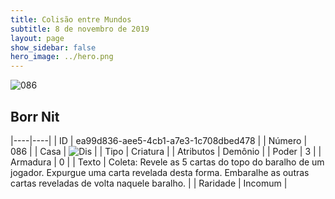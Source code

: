 ```yaml
---
title: Colisão entre Mundos
subtitle: 8 de novembro de 2019
layout: page
show_sidebar: false
hero_image: ../hero.png
---
```


![086](https://cdn.keyforgegame.com/media/card_front/pt/452_086_6X87FP627PXQ_pt.png)

## Borr Nit

|----|----|
| ID | ea99d836-aee5-4cb1-a7e3-1c708dbed478 |
| Número | 086 |
| Casa | ![Dis](https://archonarcana.com/images/thumb/e/e8/Dis.png/22px-Dis.png "Dis") |
| Tipo | Criatura |
| Atributos | Demônio |
| Poder | 3 |
| Armadura | 0 |
| Texto | Coleta: Revele as 5 cartas do topo do baralho de um jogador. Expurgue uma carta revelada desta forma. Embaralhe as outras cartas reveladas de volta naquele baralho. |
| Raridade | Incomum |
